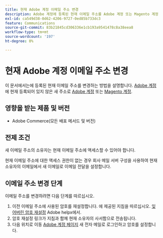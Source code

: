 ```yaml
---
title: 현재 Adobe 계정 이메일 주소 변경
description: Adobe 계정에 등록된 현재 이메일 주소를 Adobe 계정 또는 Magento 계정에 현재 등록되지 않은 새 주소로 변경하는 방법을 알아봅니다.
exl-id: ca549d38-0d62-4206-9727-0ed85b733dc3
feature: Communications
source-git-commit: 83b21845cd306336e1cb193a9541478c8a38eea8
workflow-type: tm+mt
source-wordcount: '197'
ht-degree: 0%

---
```


# 현재 Adobe 계정 이메일 주소 변경

이 문서에서는에 등록된 현재 이메일 주소를 변경하는 방법을 설명합니다. [Adobe 계정](https://account.adobe.com/) 에 현재 등록되어 있지 않은 새 주소로 [Adobe 계정](https://account.adobe.com/) 또는 [Magento 계정](https://account.magento.com/).

## 영향을 받는 제품 및 버전

* Adobe Commerce(모든 배포 메서드 및 버전)

## 전제 조건

새 이메일 주소의 소유자는 현재 이메일 주소에 액세스할 수 있어야 합니다.

현재 이메일 주소에 대한 액세스 권한이 없는 경우 회사 메일 서버 구성을 사용하여 현재 소유자의 이메일에서 새 이메일로 이메일 전달을 설정합니다.

## 이메일 주소 변경 단계

이메일 주소를 변경하려면 다음 단계를 따르십시오.

1. 이전 이메일 주소에 사용된 암호를 재설정합니다. 에 제공된 지침을 따르십시오. [잊어버린 암호 재설정](https://helpx.adobe.com/manage-account/using/change-or-reset-password.html) Adobe helpx에서.
1. 암호 재설정 링크가 지침과 함께 현재 소유자의 사서함으로 전송됩니다.
1. 다음 위치로 이동 [Adobe 계정 페이지](https://account.adobe.com) 새 전자 메일로 로그인하고 암호를 설정합니다.
